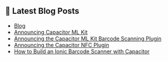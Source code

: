 

<!--

**Here are some ideas to get you started:**

🙋‍♀️ A short introduction - what is your organization all about?
🌈 Contribution guidelines - how can the community get involved?
👩‍💻 Useful resources - where can the community find your docs? Is there anything else the community should know?
🍿 Fun facts - what does your team eat for breakfast?
🧙 Remember, you can do mighty things with the power of [Markdown](https://docs.github.com/github/writing-on-github/getting-started-with-writing-and-formatting-on-github/basic-writing-and-formatting-syntax)
-->

## 📕  Latest Blog Posts

<!-- BLOG-POST-LIST:START -->
- [Blog](https://capawesome.io/blog/)
- [Announcing Capacitor ML Kit](https://capawesome.io/blog/announcing-capacitor-mlkit/)
- [Announcing the Capacitor ML Kit Barcode Scanning Plugin](https://capawesome.io/blog/announcing-the-capacitor-mlkit-barcode-scanner-plugin/)
- [Announcing the Capacitor NFC Plugin](https://capawesome.io/blog/announcing-the-capacitor-nfc-plugin/)
- [How to Build an Ionic Barcode Scanner with Capacitor](https://capawesome.io/blog/how-to-build-an-ionic-barcode-scanner-with-capacitor/)
<!-- BLOG-POST-LIST:END -->
